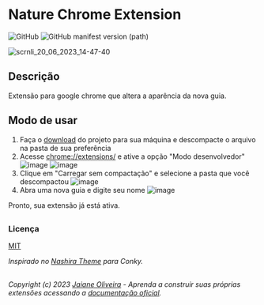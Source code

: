 # Nature Chrome Extension
![GitHub](https://img.shields.io/github/license/jaianeoliveira/nature-chrome-theme)
![GitHub manifest version (path)](https://img.shields.io/github/manifest-json/v/jaianeoliveira/nature-chrome-theme)

![scrnli_20_06_2023_14-47-40](https://github.com/JaianeOliveira/nature-chrome-theme/assets/82323559/f3cc49a6-d709-49c8-b635-9798b06b52fd)

## Descrição
Extensão para google chrome que altera a aparência da nova guia. 

## Modo de usar
1. Faça o [download](https://github.com/JaianeOliveira/nature-chrome-theme/archive/refs/heads/main.zip) do projeto para sua máquina e descompacte o arquivo na pasta de sua preferência
3. Acesse [chrome://extensions/](chrome://extensions/) e ative a opção "Modo desenvolvedor"
![image](https://github.com/JaianeOliveira/nature-chrome-theme/assets/82323559/6beb5216-9d0d-416a-b2a3-e6e97f7b4aea)
![image](https://github.com/JaianeOliveira/nature-chrome-theme/assets/82323559/6d16a281-97eb-4dad-8c41-9ae6eeb87f91)
3. Clique em "Carregar sem compactação" e selecione a pasta que você descompactou
![image](https://github.com/JaianeOliveira/nature-chrome-theme/assets/82323559/d81eed6e-3c01-438b-b754-22bb4d930c95)
4. Abra uma nova guia e digite seu nome
![image](https://github.com/JaianeOliveira/nature-chrome-theme/assets/82323559/f515617e-6ae7-44f4-a530-2cf2de3fc17c)

Pronto, sua extensão já está ativa.

## 
### Licença
[MIT](https://github.com/JaianeOliveira/nature-chrome-theme/blob/main/LICENSE.md)

*Inspirado no [Nashira Theme](https://github.com/closebox73/UrsaMajor/#bear-nashira-theme) para Conky.*
##
###### *Copyright (c) 2023 [Jaiane Oliveira](https://github.com/jaianeoliveira)* - *Aprenda a construir suas próprias extensões acessando a [documentação oficial](https://developer.chrome.com/docs/extensions/mv3/).*

